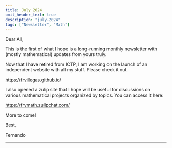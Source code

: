 ```yaml
---
title: July 2024
omit_header_text: true
description: "july-2024"
tags: ["Newsletter", "Math"]
---
```


Dear All,

This is the first of what I hope is a long-running monthly newsletter with (mostly mathematical) updates from yours truly.

Now that I have retired from ICTP, I am working on the launch of an independent website with all my stuff. Please check it out.

https://frvillegas.github.io/

I also opened a zulip site that I hope will be useful for discussions on various mathematical projects organized by topics. 
You can access it here:

https://frvmath.zulipchat.com/

More to come!

Best,

Fernando

-----------
